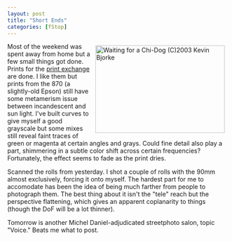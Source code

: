 ```yaml
---
layout: post
title: "Short Ends"
categories: [fStop]
---
```

<a href="/photo/journal/may03c-19.html"><img src="http://www.botzilla.com/bpix/may03c-19.jpg" width=295 height=200 hspace=8 vspace=6 align="right" border=0 title="Waiting for a Chi-Dog (C)2003 Kevin Bjorke"></a>Most of the weekend was spent away from home but a few small things got done. Prints for the <a href="http://contaxg.com/folder.php?id=1351" target="linkframe">print exchange</a> are done. I like them but prints from the 870 (a slightly-old Epson) still have some metamerism issue between incandescent and sun light. I've built curves to give myself a good grayscale but some mixes still reveal faint traces of green or magenta at certain angles and grays. Could fine detail also play a part, shimmering in a subtle color shift across certain frequencies? Fortunately, the effect seems to fade as the print dries.

Scanned the rolls from yesterday. I shot a couple of rolls with the 90mm almost exclusively, forcing it onto myself. The hardest part for me to accomodate has been the idea of being much farther from people to photograph them. The best thing about it isn't the "tele" reach but the perspective flattening, which gives an apparent coplanarity to things (though the DoF will be a lot thinner).

Tomorrow is another Michel Daniel-adjudicated streetphoto salon, topic "Voice." Beats me what to post.


